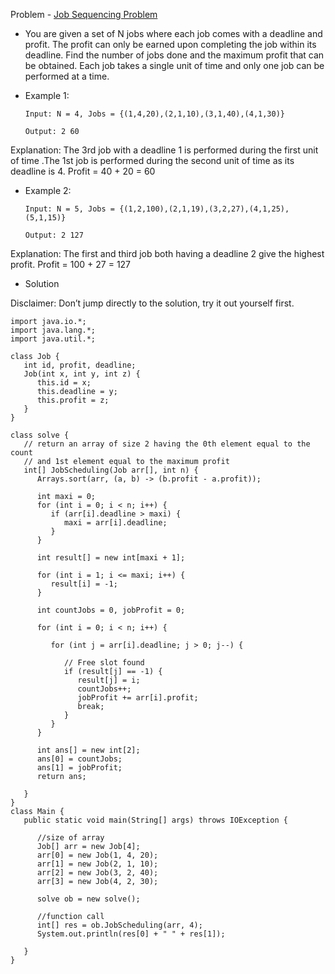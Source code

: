 Problem - [Job Sequencing Problem](https://practice.geeksforgeeks.org/problems/job-sequencing-problem-1587115620/1#)

- You are given a set of N jobs where each job comes with a deadline and profit. The profit can only be earned upon completing the job within its deadline. Find the number of jobs done and the maximum profit that can be obtained. Each job takes a single unit of time and only one job can be performed at a time.

- Example 1:

      Input: N = 4, Jobs = {(1,4,20),(2,1,10),(3,1,40),(4,1,30)}

      Output: 2 60

Explanation: The 3rd job with a deadline 1 is performed during the first unit of time .The 1st job is performed during the second unit of time as its deadline is 4.
Profit = 40 + 20 = 60

- Example 2:

      Input: N = 5, Jobs = {(1,2,100),(2,1,19),(3,2,27),(4,1,25),(5,1,15)}

      Output: 2 127

Explanation: The  first and third job both having a deadline 2 give the highest profit. 
Profit = 100 + 27 = 127

- Solution

Disclaimer: Don’t jump directly to the solution, try it out yourself first.

```
import java.io.*;
import java.lang.*;
import java.util.*;

class Job {
   int id, profit, deadline;
   Job(int x, int y, int z) {
      this.id = x;
      this.deadline = y;
      this.profit = z;
   }
}

class solve {
   // return an array of size 2 having the 0th element equal to the count
   // and 1st element equal to the maximum profit
   int[] JobScheduling(Job arr[], int n) {
      Arrays.sort(arr, (a, b) -> (b.profit - a.profit));

      int maxi = 0;
      for (int i = 0; i < n; i++) {
         if (arr[i].deadline > maxi) {
            maxi = arr[i].deadline;
         }
      }

      int result[] = new int[maxi + 1];

      for (int i = 1; i <= maxi; i++) {
         result[i] = -1;
      }

      int countJobs = 0, jobProfit = 0;

      for (int i = 0; i < n; i++) {

         for (int j = arr[i].deadline; j > 0; j--) {

            // Free slot found 
            if (result[j] == -1) {
               result[j] = i;
               countJobs++;
               jobProfit += arr[i].profit;
               break;
            }
         }
      }

      int ans[] = new int[2];
      ans[0] = countJobs;
      ans[1] = jobProfit;
      return ans;

   }
}
class Main {
   public static void main(String[] args) throws IOException {

      //size of array
      Job[] arr = new Job[4];
      arr[0] = new Job(1, 4, 20);
      arr[1] = new Job(2, 1, 10);
      arr[2] = new Job(3, 2, 40);
      arr[3] = new Job(4, 2, 30);

      solve ob = new solve();

      //function call
      int[] res = ob.JobScheduling(arr, 4);
      System.out.println(res[0] + " " + res[1]);

   }
}
```
